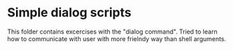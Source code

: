# Simple dialog scripts

This folder contains excercises with the "dialog command". Tried to learn how to communicate with user with more frielndy way than shell arguments.